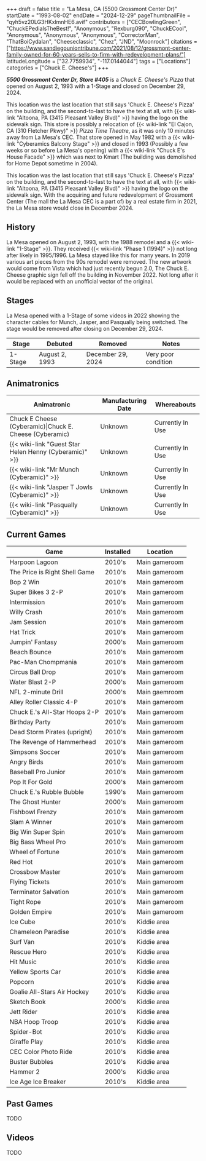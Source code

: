 +++
draft = false
title = "La Mesa, CA (5500 Grossmont Center Dr)"
startDate = "1993-08-02"
endDate = "2024-12-29"
pageThumbnailFile = "qyh5vz20LG3HKxlmnHE6.avif"
contributors = ["CECBowlingGreen", "ChuckEPediaIsTheBest!", "Anonymous", "Rexburg090", "ChuckECool", "Anonymous", "Anonymous", "Anonymous", "CorrectorMan", "ThatBoiCydalan", "Cheeseclassic", "Chez", "JND", "Moonrock"]
citations = ["https://www.sandiegouniontribune.com/2021/08/12/grossmont-center-family-owned-for-60-years-sells-to-firm-with-redevelopment-plans/"]
latitudeLongitude = ["32.7759934", "-117.0144044"]
tags = ["Locations"]
categories = ["Chuck E. Cheese's"]
+++

***5500 Grossmont Center Dr, Store #405*** is a *Chuck E. Cheese's Pizza* that opened on August 2, 1993 with a 1-Stage and closed on December 29, 2024.

This location was the last location that still says 'Chuck E. Cheese's Pizza' on the building, and the second-to-last to have the text at all, with {{< wiki-link "Altoona, PA (3415 Pleasant Valley Blvd)" >}} having the logo on the sidewalk sign. This store is possibly a relocation of {{< wiki-link "El Cajon, CA (310 Fletcher Pkwy)" >}} *Pizza Time Theatre*, as it was only 10 minutes away from La Mesa's CEC. That store opened in May 1982 with a {{< wiki-link "Cyberamics Balcony Stage" >}} and closed in 1993 (Possibly a few weeks or so before La Mesa's opening) with a {{< wiki-link "Chuck E's House Facade" >}} which was next to Kmart (The building was demolished for Home Depot sometime in 2004).

This location was the last location that still says 'Chuck E. Cheese's Pizza' on the building, and the second-to-last to have the text at all, with {{< wiki-link "Altoona, PA (3415 Pleasant Valley Blvd)" >}} having the logo on the sidewalk sign. With the acquiring and future redevelopment of Grossmont Center (The mall the La Mesa CEC is a part of) by a real estate firm in 2021, the La Mesa store would close in December 2024.

## History

La Mesa opened on August 2, 1993, with the 1988 remodel and a {{< wiki-link "1-Stage" >}}. They received {{< wiki-link "Phase 1 (1994)" >}} not long after likely in 1995/1996. La Mesa stayed like this for many years. In 2019 various art pieces from the 90s remodel were removed. The new artwork would come from Vista which had just recently begun 2.0, The Chuck E. Cheese graphic sign fell off the building in November 2022. Not long after it would be replaced with an unofficial vector of the original.

## Stages

La Mesa opened with a 1-Stage of some videos in 2022 showing the character cables for Munch, Jasper, and Pasqually being switched. The stage would be removed after closing on December 29, 2024.

| Stage   | Debuted        | Removed           | Notes               |
|---------|----------------|-------------------|---------------------|
| 1-Stage | August 2, 1993 | December 29, 2024 | Very poor condition |

## Animatronics

| Animatronic                                                  | Manufacturing Date | Whereabouts      |
|--------------------------------------------------------------|--------------------|------------------|
| Chuck E Cheese (Cyberamic)\|Chuck E. Cheese (Cyberamic)      | Unknown            | Currently In Use |
| {{< wiki-link "Guest Star Helen Henny (Cyberamic)" >}} | Unknown            | Currently In Use |
| {{< wiki-link "Mr Munch (Cyberamic)" >}}               | Unknown            | Currently In Use |
| {{< wiki-link "Jasper T Jowls (Cyberamic)" >}}         | Unknown            | Currently In Use |
| {{< wiki-link "Pasqually (Cyberamic)" >}}              | Unknown            | Currently In Use |

## Current Games

| Game                          | Installed | Location      |
|-------------------------------|-----------|---------------|
| Harpoon Lagoon                | 2010's    | Main gameroom |
| The Price is Right Shell Game | 2010's    | Main gameroom |
| Bop 2 Win                     | 2010's    | Main gameroom |
| Super Bikes 3 2-P             | 2010's    | Main gameroom |
| Intermission                  | 2010's    | Main gameroom |
| Willy Crash                   | 2010's    | Main gameroom |
| Jam Session                   | 2010's    | Main gameroom |
| Hat Trick                     | 2010's    | Main gameroom |
| Jumpin' Fantasy               | 2000's    | Main gameroom |
| Beach Bounce                  | 2010's    | Main gameroom |
| Pac-Man Chompmania            | 2010's    | Main gameroom |
| Circus Ball Drop              | 2010's    | Main gameroom |
| Water Blast 2-P               | 2000's    | Main gameroom |
| NFL 2-minute Drill            | 2000's    | Main gaemroom |
| Alley Roller Classic 4-P      | 2010's    | Main gameroom |
| Chuck E.'s All-Star Hoops 2-P | 2010's    | Main gameroom |
| Birthday Party                | 2010's    | Main gameroom |
| Dead Storm Pirates (upright)  | 2010's    | Main gameroom |
| The Revenge of Hammerhead     | 2010's    | Main gameroom |
| Simpsons Soccer               | 2010's    | Main gameroom |
| Angry Birds                   | 2010's    | Main gameroom |
| Baseball Pro Junior           | 2010's    | Main gameroom |
| Pop It For Gold               | 2000's    | Main gameroom |
| Chuck E.'s Rubble Bubble      | 1990's    | Main gameroom |
| The Ghost Hunter              | 2000's    | Main gameroom |
| Fishbowl Frenzy               | 2010's    | Main gameroom |
| Slam A Winner                 | 2010's    | Main gameroom |
| Big Win Super Spin            | 2010's    | Main gameroom |
| Big Bass Wheel Pro            | 2010's    | Main gameroom |
| Wheel of Fortune              | 2010's    | Main gameroom |
| Red Hot                       | 2010's    | Main gameroom |
| Crossbow Master               | 2010's    | Main gameroom |
| Flying Tickets                | 2010's    | Main gameroom |
| Terminator Salvation          | 2010's    | Main gameroom |
| Tight Rope                    | 2010's    | Main gameroom |
| Golden Empire                 | 2010's    | Main gameroom |
| Ice Cube                      | 2010's    | Kiddie area   |
| Chameleon Paradise            | 2010's    | Kiddie area   |
| Surf Van                      | 2010's    | Kiddie area   |
| Rescue Hero                   | 2010's    | Kiddie area   |
| Hit Music                     | 2010's    | Kiddie area   |
| Yellow Sports Car             | 2010's    | Kiddie area   |
| Popcorn                       | 2010's    | Kiddie area   |
| Goalie All-Stars Air Hockey   | 2010's    | Kiddie area   |
| Sketch Book                   | 2000's    | Kiddie area   |
| Jett Rider                    | 2010's    | Kiddie area   |
| NBA Hoop Troop                | 2010's    | Kiddie area   |
| Spider-Bot                    | 2010's    | Kiddie area   |
| Giraffe Play                  | 2010's    | Kiddie area   |
| CEC Color Photo Ride          | 2010's    | Kiddie area   |
| Buster Bubbles                | 2010's    | Kiddie area   |
| Hammer 2                      | 2000's    | Kiddie area   |
| Ice Age Ice Breaker           | 2010's    | Kiddie area   |

## Past Games

TODO

## Videos

TODO
